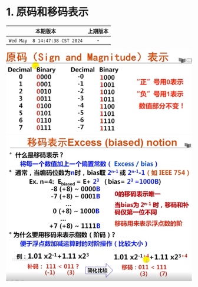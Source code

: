 # 1. 原码和移码表示

|本期版本|上期版本
|:---:|:---:
`Wed May  8 14:47:38 CST 2024` | -

<img src="./01.png" />
<img src="./02.png" />